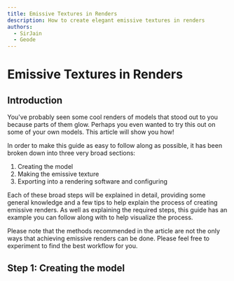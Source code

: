 ```yaml
---
title: Emissive Textures in Renders
description: How to create elegant emissive textures in renders
authors:
  - SirJain
  - Geode
---
```


# Emissive Textures in Renders

## Introduction

You've probably seen some cool renders of models that stood out to you because parts of them glow. Perhaps you even wanted to try this out on some of your own models. This article will show you how!

In order to make this guide as easy to follow along as possible, it has been broken down into three very broad sections:

1. Creating the model
2. Making the emissive texture
3. Exporting into a rendering software and configuring

Each of these broad steps will be explained in detail, providing some general knowledge and a few tips to help explain the process of creating emissive renders. As well as explaining the required steps, this guide has an example you can follow along with to help visualize the process.

Please note that the methods recommended in the article are not the only ways that achieving emissive renders can be done. Please feel free to experiment to find the best workflow for you.

## Step 1: Creating the model
